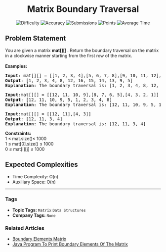 <h1 align="center">Matrix Boundary Traversal</h1>

<p align="center">
  <img alt="Difficulty" title="Difficulty" src="https://custom-icon-badges.demolab.com/badge/Difficulty: Easy-1F222E?style=for-the-badge&logoColor=white&logo=fire"/>
  <img alt="Accuracy" title="Accuracy" src="https://custom-icon-badges.demolab.com/badge/Accuracy: 35.32%25-1F222E?style=for-the-badge&logoColor=white&logo=target"/>
  <img alt="Submissions" title="Submissions" src="https://custom-icon-badges.demolab.com/badge/Submissions: 108K+-1F222E?style=for-the-badge&logoColor=white&logo=repo"/>
  <img alt="Points" title="Points" src="https://custom-icon-badges.demolab.com/badge/Points: 2-1F222E?style=for-the-badge&logoColor=white&logo=award"/>
  <img alt="Average Time" title="Average Time" src="https://custom-icon-badges.demolab.com/badge/Average%20Time: N/A-1F222E?style=for-the-badge&logoColor=white&logo=clock"/>
</p>

## Problem Statement

You are given a matrix <b>mat[][] </b>. Return the boundary traversal on the matrix in a clockwise manner starting from the first row of the matrix. <br><br><b>Examples:</b>

<pre><b>Input</b>: mat[][] = [[1, 2, 3, 4],[5, 6, 7, 8],[9, 10, 11, 12],[13, 14, 15,16]]
<b>Output</b>: [1, 2, 3, 4, 8, 12, 16, 15, 14, 13, 9, 5]
<b>Explanation</b>: The boundary traversal is: [1, 2, 3, 4, 8, 12, 16, 15, 14, 13, 9, 5]
</pre>

<pre><b>Input</b>:mat[][] = [[12, 11, 10, 9],[8, 7, 6, 5],[4, 3, 2, 1]]
<b>Output</b>: [12, 11, 10, 9, 5, 1, 2, 3, 4, 8]<br><b>Explanation</b>: The boundary traversal is: [12, 11, 10, 9, 5, 1, 2, 3, 4, 8]</pre>

<pre><b>Input</b>:mat[][] = [[12, 11],[4, 3]] <br><b>Output</b>: [12, 11, 3, 4]<br><b>Explanation</b>: The boundary traversal is: [12, 11, 3, 4]<br></pre>

<b>Constraints:</b><br>1 ≤ mat.size()≤ 1000<br>1 ≤ mat[0].size() ≤ 1000<br>0 ≤ mat[i][j] ≤ 1000

## Expected Complexities
- Time Complexity: O(n)
- Auxiliary Space: O(n)

<hr>

### Tags
- **Topic Tags:** `Matrix` `Data Structures`
- **Company Tags:** `None`

### Related Articles
- [Boundary Elements Matrix](https://www.geeksforgeeks.org/boundary-elements-matrix/)
- [Java Program To Print Boundary Elements Of The Matrix](https://www.geeksforgeeks.org/java-program-to-print-boundary-elements-of-the-matrix/)
